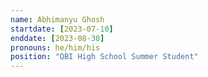 ```yaml
---
name: Abhimanyu Ghosh
startdate: [2023-07-10]
enddate: [2023-08-30]
pronouns: he/him/his
position: "QBI High School Summer Student"
---
```

